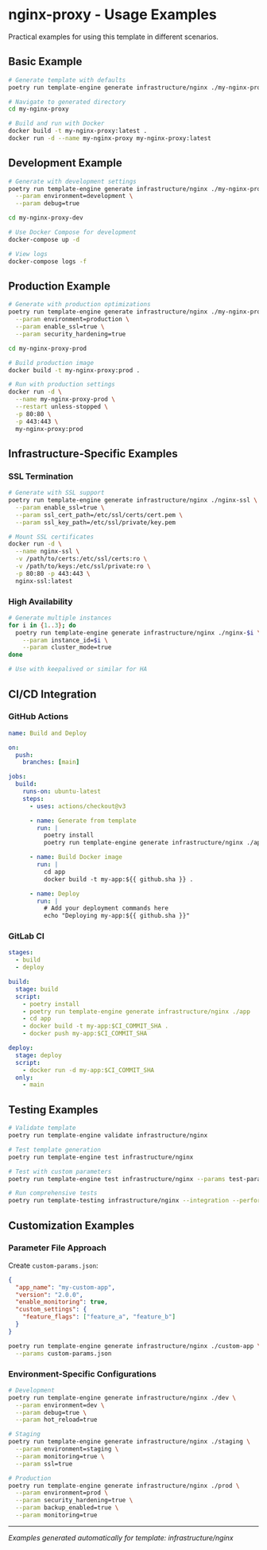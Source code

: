 # nginx-proxy - Usage Examples

Practical examples for using this template in different scenarios.

## Basic Example

```bash
# Generate template with defaults
poetry run template-engine generate infrastructure/nginx ./my-nginx-proxy

# Navigate to generated directory
cd my-nginx-proxy

# Build and run with Docker
docker build -t my-nginx-proxy:latest .
docker run -d --name my-nginx-proxy my-nginx-proxy:latest
```

## Development Example

```bash
# Generate with development settings
poetry run template-engine generate infrastructure/nginx ./my-nginx-proxy-dev \
  --param environment=development \
  --param debug=true

cd my-nginx-proxy-dev

# Use Docker Compose for development
docker-compose up -d

# View logs
docker-compose logs -f
```

## Production Example

```bash
# Generate with production optimizations
poetry run template-engine generate infrastructure/nginx ./my-nginx-proxy-prod \
  --param environment=production \
  --param enable_ssl=true \
  --param security_hardening=true

cd my-nginx-proxy-prod

# Build production image
docker build -t my-nginx-proxy:prod .

# Run with production settings
docker run -d \
  --name my-nginx-proxy-prod \
  --restart unless-stopped \
  -p 80:80 \
  -p 443:443 \
  my-nginx-proxy:prod
```

## Infrastructure-Specific Examples

### SSL Termination

```bash
# Generate with SSL support
poetry run template-engine generate infrastructure/nginx ./nginx-ssl \
  --param enable_ssl=true \
  --param ssl_cert_path=/etc/ssl/certs/cert.pem \
  --param ssl_key_path=/etc/ssl/private/key.pem

# Mount SSL certificates
docker run -d \
  --name nginx-ssl \
  -v /path/to/certs:/etc/ssl/certs:ro \
  -v /path/to/keys:/etc/ssl/private:ro \
  -p 80:80 -p 443:443 \
  nginx-ssl:latest
```

### High Availability

```bash
# Generate multiple instances
for i in {1..3}; do
  poetry run template-engine generate infrastructure/nginx ./nginx-$i \
    --param instance_id=$i \
    --param cluster_mode=true
done

# Use with keepalived or similar for HA
```

## CI/CD Integration

### GitHub Actions

```yaml
name: Build and Deploy

on:
  push:
    branches: [main]

jobs:
  build:
    runs-on: ubuntu-latest
    steps:
      - uses: actions/checkout@v3

      - name: Generate from template
        run: |
          poetry install
          poetry run template-engine generate infrastructure/nginx ./app

      - name: Build Docker image
        run: |
          cd app
          docker build -t my-app:${{ github.sha }} .

      - name: Deploy
        run: |
          # Add your deployment commands here
          echo "Deploying my-app:${{ github.sha }}"
```

### GitLab CI

```yaml
stages:
  - build
  - deploy

build:
  stage: build
  script:
    - poetry install
    - poetry run template-engine generate infrastructure/nginx ./app
    - cd app
    - docker build -t my-app:$CI_COMMIT_SHA .
    - docker push my-app:$CI_COMMIT_SHA

deploy:
  stage: deploy
  script:
    - docker run -d my-app:$CI_COMMIT_SHA
  only:
    - main
```

## Testing Examples

```bash
# Validate template
poetry run template-engine validate infrastructure/nginx

# Test template generation
poetry run template-engine test infrastructure/nginx

# Test with custom parameters
poetry run template-engine test infrastructure/nginx --params test-params.json

# Run comprehensive tests
poetry run template-testing infrastructure/nginx --integration --performance
```

## Customization Examples

### Parameter File Approach

Create `custom-params.json`:

```json
{
  "app_name": "my-custom-app",
  "version": "2.0.0",
  "enable_monitoring": true,
  "custom_settings": {
    "feature_flags": ["feature_a", "feature_b"]
  }
}
```

```bash
poetry run template-engine generate infrastructure/nginx ./custom-app \
  --params custom-params.json
```

### Environment-Specific Configurations

```bash
# Development
poetry run template-engine generate infrastructure/nginx ./dev \
  --param environment=dev \
  --param debug=true \
  --param hot_reload=true

# Staging
poetry run template-engine generate infrastructure/nginx ./staging \
  --param environment=staging \
  --param monitoring=true \
  --param ssl=true

# Production
poetry run template-engine generate infrastructure/nginx ./prod \
  --param environment=prod \
  --param security_hardening=true \
  --param backup_enabled=true \
  --param monitoring=true
```

---

_Examples generated automatically for template: infrastructure/nginx_
